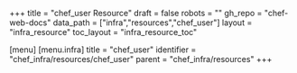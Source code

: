 +++
title = "chef_user Resource"
draft = false
robots = ""
gh_repo = "chef-web-docs"
data_path = ["infra","resources","chef_user"]
layout = "infra_resource"
toc_layout = "infra_resource_toc"

[menu]
  [menu.infra]
    title = "chef_user"
    identifier = "chef_infra/resources/chef_user"
    parent = "chef_infra/resources"
+++

<!-- The contents of this page are automatically generated from the chef_user.yaml file in the data/infra/resources directory. -->
<!-- To suggest a change, edit the https://github.com/chef/chef/blob/main/lib/chef/resource/chef_user.rb file and submit a pull request to the https://github.com/chef/chef repository. -->
<!-- markdownlint-disable-file -->
